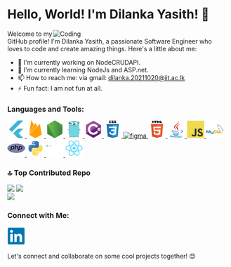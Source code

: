 # Hello, World! I'm Dilanka Yasith! 👋
<img align="right" alt="Coding" width="400" src="https://media0.giphy.com/media/qgQUggAC3Pfv687qPC/giphy.gif">
Welcome to my GitHub profile! I'm Dilanka Yasith, a passionate Software Engineer who loves to code and create amazing things. Here's a little about me:


- 🚀 I'm currently working on NodeCRUDAPI.
- 🌱 I'm currently learning NodeJs and ASP.net.
- 📫 How to reach me: via gmail: dilanka.20211020@iit.ac.lk
- ⚡ Fun fact: I am not fun at all.


<h3 align="left">Languages and Tools:</h3>
<p align="left"> 
  <a href="https://flutter.dev" target="_blank" rel="noreferrer"><img src="https://github.com/devicons/devicon/blob/master/icons/flutter/flutter-plain.svg" alt="flutter" width="40" height="40"/> </a> 
  <a href="https://firebase.google.com/" target="_blank" rel="noreferrer"><img src="https://github.com/devicons/devicon/blob/master/icons/firebase/firebase-plain.svg" alt="firebase" width="40" height="40"/> </a> 
  <a href="https://nodejs.org/en" target="_blank" rel="noreferrer"><img src="https://github.com/devicons/devicon/blob/master/icons/nodejs/nodejs-original.svg" alt="nodeJS" width="40" height="40"/> </a>
  <a href="https://go.dev/" target="_blank" rel="noreferrer"><img src="https://github.com/devicons/devicon/blob/master/icons/go/go-original.svg" alt="golang" width="40" height="40"/> </a>
  <a href="https://dotnet.microsoft.com/en-us/languages/csharp#:~:text=C%23%20is%20a%20modern%2C%20innovative,5%20programming%20languages%20on%20GitHub." target="_blank" rel="noreferrer"><img src="https://github.com/devicons/devicon/blob/master/icons/csharp/csharp-original.svg" alt="csharp" width="40" height="40"/> </a>
  <a href="https://www.w3schools.com/css/" target="_blank" rel="noreferrer"> <img src="https://raw.githubusercontent.com/devicons/devicon/master/icons/css3/css3-original-wordmark.svg" alt="css3" width="40" height="40"/> </a> 
  <a href="https://www.figma.com/" target="_blank" rel="noreferrer"> <img src="https://www.vectorlogo.zone/logos/figma/figma-icon.svg" alt="figma" width="40" height="40"/> </a> 
  <a href="https://www.w3.org/html/" target="_blank" rel="noreferrer"> <img src="https://raw.githubusercontent.com/devicons/devicon/master/icons/html5/html5-original-wordmark.svg" alt="html5" width="40" height="40"/> </a> 
  <a href="https://www.java.com" target="_blank" rel="noreferrer"> <img src="https://raw.githubusercontent.com/devicons/devicon/master/icons/java/java-original.svg" alt="java" width="40" height="40"/> </a> 
  <a href="https://developer.mozilla.org/en-US/docs/Web/JavaScript" target="_blank" rel="noreferrer"> <img src="https://raw.githubusercontent.com/devicons/devicon/master/icons/javascript/javascript-original.svg" alt="javascript" width="40" height="40"/> </a> 
  <a href="https://www.mysql.com/" target="_blank" rel="noreferrer"> <img src="https://raw.githubusercontent.com/devicons/devicon/master/icons/mysql/mysql-original-wordmark.svg" alt="mysql" width="40" height="40"/> </a> 
  <a href="https://www.php.net" target="_blank" rel="noreferrer"> <img src="https://raw.githubusercontent.com/devicons/devicon/master/icons/php/php-original.svg" alt="php" width="40" height="40"/> </a> 
  <a href="https://www.python.org" target="_blank" rel="noreferrer"> <img src="https://raw.githubusercontent.com/devicons/devicon/master/icons/python/python-original.svg" alt="python" width="40" height="40"/> </a> 
  <a href="https://grpc.io/" target="_blank" rel="noreferrer"> <img src="https://github.com/devicons/devicon/blob/master/icons/grpc/grpc-original.svg" alt="grpc" width="40" height="40"/> </a>
  <a href="https://react.dev/" target="_blank" rel="noreferrer"> <img src="https://github.com/devicons/devicon/blob/master/icons/react/react-original.svg" alt="react" width="40" height="40"/> </a> </p>


### 🔝 Top Contributed Repo
![](https://github-contributor-stats.vercel.app/api?username=DilankaYasith&limit=5&theme=tokyonight&combine_all_yearly_contributions=true)
![](https://github-readme-streak-stats.herokuapp.com/?user=DilankaYasith&theme=radical&hide_border=false)<br/>
![](https://github-readme-stats.vercel.app/api/top-langs/?username=DilankaYasith&theme=radical&hide_border=false&include_all_commits=true&count_private=true&layout=compact)

### Connect with Me:
<p align="left"> 
  <a href="www.linkedin.com/in/dilankayasith" target="_blank" rel="noreferrer"><img src="https://github.com/devicons/devicon/blob/master/icons/linkedin/linkedin-original.svg" alt="linkedin" width="40" height="40"/> </a> 
</p>

Let's connect and collaborate on some cool projects together! 😊

